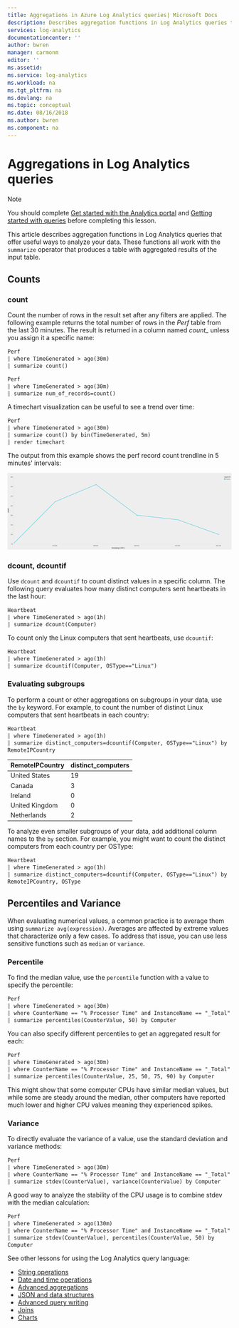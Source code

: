 ```yaml
---
title: Aggregations in Azure Log Analytics queries| Microsoft Docs
description: Describes aggregation functions in Log Analytics queries that offer useful ways to analyze your data.
services: log-analytics
documentationcenter: ''
author: bwren
manager: carmonm
editor: ''
ms.assetid: 
ms.service: log-analytics
ms.workload: na
ms.tgt_pltfrm: na
ms.devlang: na
ms.topic: conceptual
ms.date: 08/16/2018
ms.author: bwren
ms.component: na
---
```



# Aggregations in Log Analytics queries

> [!NOTE]
> You should complete [Get started with the Analytics portal](get-started-analytics-portal.md) and [Getting started with queries](get-started-queries.md) before completing this lesson.

This article describes aggregation functions in Log Analytics queries that offer useful ways to analyze your data. These functions all work with the `summarize` operator that produces a  table with aggregated results of the input table.

## Counts

### count
Count the number of rows in the result set after any filters are applied. The following example returns the total number of rows in the _Perf_ table from the last 30 minutes. The result is returned in a column named *count_* unless you assign it a specific name:


```OQL
Perf
| where TimeGenerated > ago(30m) 
| summarize count()
```

```OQL
Perf
| where TimeGenerated > ago(30m) 
| summarize num_of_records=count() 
```

A timechart visualization can be useful to see a trend over time:

```OQL
Perf 
| where TimeGenerated > ago(30m) 
| summarize count() by bin(TimeGenerated, 5m)
| render timechart
```

The output from this example shows the perf record count trendline in 5 minutes' intervals:

![Count trend](media/aggregations/count-trend.png)


### dcount, dcountif
Use `dcount` and `dcountif` to count distinct values in a specific column. The following query evaluates how many distinct computers sent heartbeats in the last hour:

```OQL
Heartbeat 
| where TimeGenerated > ago(1h) 
| summarize dcount(Computer)
```

To count only the Linux computers that sent heartbeats, use `dcountif`:

```OQL
Heartbeat 
| where TimeGenerated > ago(1h) 
| summarize dcountif(Computer, OSType=="Linux")
```

### Evaluating subgroups
To perform a count or other aggregations on subgroups in your data, use the `by` keyword. For example, to count the number of distinct Linux computers that sent heartbeats in each country:

```OQL
Heartbeat 
| where TimeGenerated > ago(1h) 
| summarize distinct_computers=dcountif(Computer, OSType=="Linux") by RemoteIPCountry
```

|RemoteIPCountry  | distinct_computers  |
------------------|---------------------|
|United States 	  | 19          		|
|Canada        	  | 3       	  		|
|Ireland   	      | 0		       		|
|United Kingdom	  | 0		       		|
|Netherlands	  | 2  					|


To analyze even smaller subgroups of your data, add additional column names to the `by` section. For example, you might want to count the distinct computers from each country per OSType:

```OQL
Heartbeat 
| where TimeGenerated > ago(1h) 
| summarize distinct_computers=dcountif(Computer, OSType=="Linux") by RemoteIPCountry, OSType
```

## Percentiles and Variance
When evaluating numerical values, a common practice is to average them using `summarize avg(expression)`. Averages are affected by extreme values that characterize only a few cases. To address that issue, you can use less sensitive functions such as `median` or `variance`.

### Percentile
To find the median value, use the `percentile` function with a value to specify the percentile:

```OQL
Perf
| where TimeGenerated > ago(30m) 
| where CounterName == "% Processor Time" and InstanceName == "_Total" 
| summarize percentiles(CounterValue, 50) by Computer
```

You can also specify different percentiles to get an aggregated result for each:

```OQL
Perf
| where TimeGenerated > ago(30m) 
| where CounterName == "% Processor Time" and InstanceName == "_Total" 
| summarize percentiles(CounterValue, 25, 50, 75, 90) by Computer
```

This might show that some computer CPUs have similar median values, but while some are steady around the median, other computers have reported much lower and higher CPU values meaning they experienced spikes.

### Variance
To directly evaluate the variance of a value, use the standard deviation and variance methods:

```OQL
Perf
| where TimeGenerated > ago(30m) 
| where CounterName == "% Processor Time" and InstanceName == "_Total" 
| summarize stdev(CounterValue), variance(CounterValue) by Computer
```

A good way to analyze the stability of the CPU usage is to combine stdev with the median calculation:

```OQL
Perf
| where TimeGenerated > ago(130m) 
| where CounterName == "% Processor Time" and InstanceName == "_Total" 
| summarize stdev(CounterValue), percentiles(CounterValue, 50) by Computer
```

See other lessons for using the Log Analytics query language:

- [String operations](string-operations.md)
- [Date and time operations](datetime-operations.md)
- [Advanced aggregations](advanced-aggregations.md)
- [JSON and data structures](json-data-structures.md)
- [Advanced query writing](advanced-query-writing.md)
- [Joins](joins.md)
- [Charts](charts.md)
